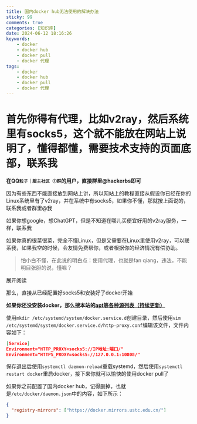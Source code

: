 ```yaml
---
title: 国内docker hub无法使用的解决办法
sticky: 99
comments: true
categories: [知识库]
date: 2024-06-12 18:16:26
keywords:
    - docker
    - docker hub
    - docker pull
    - docker 代理
tags:
    - docker
    - docker hub
    - docker pull
    - docker 代理
---
```


# 首先你得有代理，比如v2ray，然后系统里有socks5，这个就不能放在网站上说明了，懂得都懂，需要技术支持的页面底部，联系我

**在QQ`粒子｜服主社区 ①群`的用户，直接群里@hackerbs即可**

因为有些东西不能直接放到网站上讲，所以网站上的教程直接从假设你已经在你的Linux系统里有了v2ray，并在系统中有socks5，如果你不懂，那就按上面说的，联系我或者群里@我

如果你想google，想ChatGPT，但是不知道在哪儿买便宜好用的v2ray服务，一样，联系我

如果你真的很菜很菜，完全不懂Linux，但是又需要在Linux里使用v2ray，可以联系我，如果我空的时候，会友情免费帮你，或者根据你的经济情况有偿协助。

> 怕小白不懂，在此说的明白点：使用代理，也就是fan qiang，违法，不能明目张胆的说，懂嘛？

展开阅读

<!-- more -->

那么，直接从已经配置好socks5和安装好了docker开始

**如果你还没安装docker，那么搜本站的[apt等各种源列表（持续更新）](https://hackerbs.com/apt%E7%AD%89%E5%90%84%E7%A7%8D%E6%BA%90%E5%88%97%E8%A1%A8%EF%BC%88%E6%8C%81%E7%BB%AD%E6%9B%B4%E6%96%B0%EF%BC%89.html)**

使用`mkdir /etc/systemd/system/docker.service.d`创建目录，然后使用`vim /etc/systemd/system/docker.service.d/http-proxy.conf`编辑该文件，文件内容如下：

```json
[Service]
Environment="HTTP_PROXY=socks5://IP地址:端口/"
Environment="HTTPS_PROXY=socks5://127.0.0.1:10808/"
```

保存退出后使用`systemctl daemon-reload`重载systemd，然后使用`systemctl restart docker`重启docker，接下来你就可以愉快的使用docker pull了

如果你之前配置了国内docker hub，记得删掉，也就是`/etc/docker/daemon.json`中的内容，如下所示：

```json
{
  "registry-mirrors": ["https://docker.mirrors.ustc.edu.cn/"]
}
```
